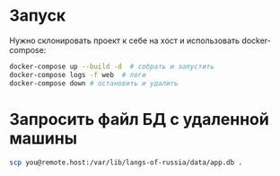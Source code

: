 # Запуск
Нужно склонировать проект к себе на хост и использовать docker-compose:
```bash
docker-compose up --build -d  # собрать и запустить
docker-compose logs -f web  # логи
docker-compose down # остановить и удалить
```

# Запросить файл БД с удаленной машины
```bash
scp you@remote.host:/var/lib/langs-of-russia/data/app.db .
```